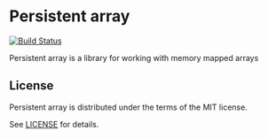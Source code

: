 # Persistent array

[![Build Status](https://travis-ci.org/JoNil/persistent_array.png?branch=master)](https://travis-ci.org/JoNil/persistent_array)

Persistent array is a library for working with memory mapped arrays

## License

Persistent array is distributed under the terms of the MIT license.

See [LICENSE](LICENSE) for details.